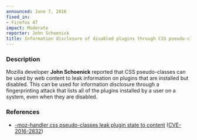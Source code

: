 ```yaml
---
announced: June 7, 2016
fixed_in:
- Firefox 47
impact: Moderate
reporter: John Schoenick
title: Information disclosure of disabled plugins through CSS pseudo-classes
---
```


<h3>Description</h3>

<p>Mozilla developer <strong>John Schoenick</strong> reported that CSS pseudo-classes can
be used by web content to leak information on plugins that are installed but disabled.
This can be used for information disclosure through a fingerprinting attack that lists all
of the plugins installed by a user on a system, even when they are disabled.

</p>

<h3>References</h3>

<ul>
  <li><a href="https://bugzilla.mozilla.org/show_bug.cgi?id=1025267">
       -moz-handler css pseudo-classes leak plugin state to content</a>
(<a href="http://cve.mitre.org/cgi-bin/cvename.cgi?name=CVE-2016-2832"
class="ex-ref">CVE-2016-2832</a>)</li>
</ul>

